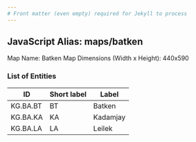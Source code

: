 ```yaml
---
# Front matter (even empty) required for Jekyll to process
---
```


## JavaScript Alias: maps/batken

Map Name: Batken Map
Dimensions (Width x Height): 440x590

### List of Entities

ID | Short label | Label
---|---|---|
KG.BA.BT|BT|Batken
KG.BA.KA|KA|Kadamjay
KG.BA.LA|LA|Leilek